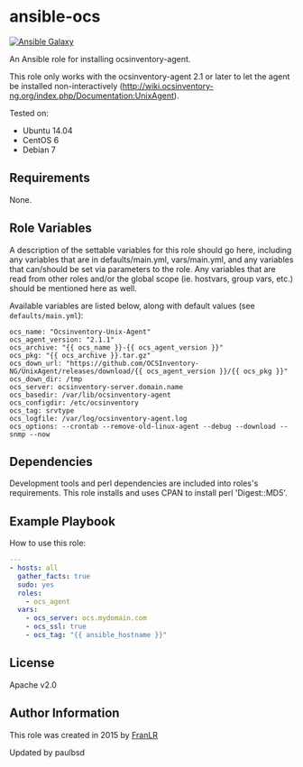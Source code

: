 ansible-ocs
=========

[![Ansible Galaxy](https://img.shields.io/badge/galaxy-franlr--ocs-blue.svg)](https://galaxy.ansible.com/list#/roles/4468)

An Ansible role for installing ocsinventory-agent.

This role only works with the ocsinventory-agent 2.1 or later to let the agent be installed non-interactively (http://wiki.ocsinventory-ng.org/index.php/Documentation:UnixAgent).

Tested on:
- Ubuntu 14.04
- CentOS 6
- Debian 7

Requirements
------------

None.
 
Role Variables
--------------

A description of the settable variables for this role should go here, including any variables that are in defaults/main.yml, vars/main.yml, and any variables that can/should be set via parameters to the role. Any variables that are read from other roles and/or the global scope (ie. hostvars, group vars, etc.) should be mentioned here as well.

Available variables are listed below, along with default values (see `defaults/main.yml`):

```
ocs_name: "Ocsinventory-Unix-Agent"
ocs_agent_version: "2.1.1"
ocs_archive: "{{ ocs_name }}-{{ ocs_agent_version }}"
ocs_pkg: "{{ ocs_archive }}.tar.gz"
ocs_down_url: "https://github.com/OCSInventory-NG/UnixAgent/releases/download/{{ ocs_agent_version }}/{{ ocs_pkg }}"
ocs_down_dir: /tmp
ocs_server: ocsinventory-server.domain.name
ocs_basedir: /var/lib/ocsinventory-agent
ocs_configdir: /etc/ocsinventory
ocs_tag: srvtype
ocs_logfile: /var/log/ocsinventory-agent.log
ocs_options: --crontab --remove-old-linux-agent --debug --download --snmp --now
```

Dependencies
------------

Development tools and perl dependencies are included into roles's requirements. This role installs and uses CPAN to install perl 'Digest::MD5'.

Example Playbook
----------------

How to use this role:

``` yml
---
- hosts: all
  gather_facts: true
  sudo: yes
  roles:
    - ocs_agent
  vars:
    - ocs_server: ocs.mydomain.com
    - ocs_ssl: true
    - ocs_tag: "{{ ansible_hostname }}"
```

License
-------

Apache v2.0

Author Information
------------------

This role was created in 2015 by [FranLR](https://github.com/franlr/)

Updated by paulbsd
